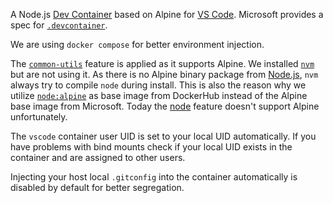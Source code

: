 A Node.js [Dev Container][0] based on Alpine for [VS Code][1]. Microsoft provides a spec for [`.devcontainer`][2].

We are using `docker compose` for better environment injection.

 The [`common-utils`][6] feature is applied as it supports Alpine. We installed [`nvm`][3] but are not using it. As there is no Alpine binary package from [Node.js][4], `nvm` always try to compile `node` during install. This is also the reason why we utilize [`node:alpine`][5] as base image from DockerHub instead of the Alpine base image from Microsoft. Today the [node][7] feature doesn't support Alpine unfortunately.

The `vscode` container user UID is set to your local UID automatically. If you have problems with bind mounts check if your local UID exists in the container and are assigned to other users.

Injecting your host local `.gitconfig` into the container automatically is disabled by default for better segregation.

[0]: https://code.visualstudio.com/docs/devcontainers/containers
[1]: https://marketplace.visualstudio.com/items?itemName=ms-vscode-remote.remote-containers
[2]: https://containers.dev
[3]: https://github.com/nvm-sh/nvm
[4]: https://nodejs.org/en/download
[5]: https://github.com/nodejs/docker-node
[6]: https://github.com/devcontainers/features/tree/main/src/common-utils
[7]: https://github.com/devcontainers/features/tree/main/src/node